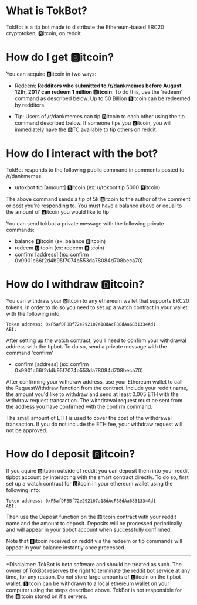 # What is TokBot?

TokBot is a tip bot made to distribute the Ethereum-based ERC20 cryptotoken, 🅱️itcoin, on reddit.

# How do I get 🅱️itcoin?

You can acquire 🅱️itcoin in two ways:

- Redeem: **Redditors who submitted to /r/dankmemes before August 12th, 2017 can redeem 1 million 🅱️itcoin**. To do this, use the 'redeem' command as described below. Up to 50 Billion 🅱️itcoin can be redeemed by redditors.

- Tip: Users of /r/dankmemes can tip 🅱️itcoin to each other using the tip command described below. If someone tips you 🅱️itcoin, you will immediately have the 🅱️TC available to tip others on reddit.

# How do I interact with the bot?

TokBot responds to the following public command in comments posted to /r/dankmemes.

* u/tokbot tip [amount] 🅱️itcoin (ex: u/tokbot tip 5000 🅱️itcoin)

The above command sends a tip of 5k 🅱️itcoin to the author of the comment or post you're responding to. You must have a balance above or equal to the amount of 🅱️itcoin you would like to tip

You can send tokbot a private message with the following private commands:

* balance 🅱️itcoin (ex: balance 🅱️itcoin)
* redeem 🅱️itcoin (ex: redeem 🅱️itcoin)
* confirm [address] (ex: confirm 0x9901c66f2d4b95f7074b553da78084d708beca70)

# How do I withdraw 🅱️itcoin?

You can withdraw your 🅱️itcoin to any ethereum wallet that supports ERC20 tokens. In order to do so you need to set up a watch contract in your wallet with the following info:

    Token address: 0xF5afDF8Bf72e292107a18dAcF88dAa6831334Ad1
    ABI:

After setting up the watch contract, you'll need to confirm your withdrawal address with the tipbot. To do so, send a private message with the command 'confirm'

* confirm [address] (ex: confirm 0x9901c66f2d4b95f7074b553da78084d708beca70)

After confirming your withdraw address, use your Ethereum wallet to call the RequestWithdraw function from the contract. Include your reddit name, the amount you'd like to withdraw and send at least 0.005 ETH with the withdraw request transaction. The withdrawal request must be sent from the address you have confirmed with the confirm command.

The small amount of ETH is used to cover the cost of the withdrawal transaction. If you do not include the ETH fee, your withdraw request will not be approved.

# How do I deposit 🅱️itcoin?

If you aquire 🅱️itcoin outside of reddit you can deposit them into your reddit tipbot account by interacting with the smart contract directly. To do so, first set up a watch contract for 🅱️itcoin in your ethereum wallet using the following info:

    Token address: 0xF5afDF8Bf72e292107a18dAcF88dAa6831334Ad1
    ABI:

Then use the Deposit function on the 🅱️itcoin contract with your reddit name and the amount to deposit. Deposits will be processed periodically and will appear in your tipbot account when successfully confirmed.

Note that 🅱️itcoin received on reddit via the redeem or tip commands will appear in your balance instantly once processed.

-------

*Disclaimer: TokBot is beta software and should be treated as such. The owner of TokBot reserves the right to terminate the reddit bot service at any time, for any reason. Do not store large amounts of 🅱️itcoin on the tipbot wallet. 🅱️itcoin can be withdrawn to a local ethereum wallet on your computer using the steps described above. TokBot is not responsible for the 🅱️itcoin stored on it's servers.

